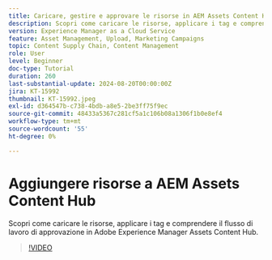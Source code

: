 ```yaml
---
title: Caricare, gestire e approvare le risorse in AEM Assets Content Hub
description: Scopri come caricare le risorse, applicare i tag e comprendere il flusso di lavoro di approvazione in Adobe Experience Manager Assets Content Hub.
version: Experience Manager as a Cloud Service
feature: Asset Management, Upload, Marketing Campaigns
topic: Content Supply Chain, Content Management
role: User
level: Beginner
doc-type: Tutorial
duration: 260
last-substantial-update: 2024-08-20T00:00:00Z
jira: KT-15992
thumbnail: KT-15992.jpeg
exl-id: d364547b-c738-4bdb-a8e5-2be3ff75f9ec
source-git-commit: 48433a5367c281cf5a1c106b08a1306f1b0e8ef4
workflow-type: tm+mt
source-wordcount: '55'
ht-degree: 0%

---
```


# Aggiungere risorse a AEM Assets Content Hub

Scopri come caricare le risorse, applicare i tag e comprendere il flusso di lavoro di approvazione in Adobe Experience Manager Assets Content Hub.

>[!VIDEO](https://video.tv.adobe.com/v/3432980/?learn=on)
